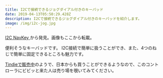 ```yaml
---
title: I2Cで接続できるジョグダイアル付きのキーパッド
date: 2019-04-13T05:50:29.428Z
description: I2Cで接続できるジョグダイアル付きのキーパッドを紹介します。
image: /img/i2c-jog.jpg
---
```

[I2C NavKey](https://hackaday.io/project/164886-i2c-navkey)から発見。画像もここから転載。

便利そうなキーバッドです。 I2C接続で簡単に扱うことができ、また、4つのねじで簡単に固定できるところも魅力です。

[Tindieで販売中](https://www.tindie.com/products/Saimon/i2c-navkey-7-functions-joypad-on-the-i2c-bus/)のようで、日本からも買うことができるようなので、このコントローラにビビッと来た人は売り場を覗いてみてください。
